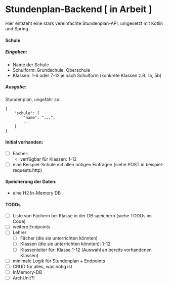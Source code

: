# Stundenplan-Backend [ in Arbeit ]

Hier entsteht eine stark vereinfachte Stundenplan-API, umgesetzt mit Kotlin und Spring.

#### Schule

##### Eingaben:
- Name der Schule
- Schulform: Grundschule, Oberschule
- Klassen: 1-6 oder 7-12 je nach Schulform (konkrete Klassen z.B. 1a, 5b)

##### Ausgabe:
Stundenplan, ungefähr so:

```
{
    "schule": {
        "name": "...",
        ...
    }
}
```

#### Initial vorhanden:

- [ ] Fächer:
    - verfügbar für Klassen: 1-12
- [ ] eine Beispiel-Schule mit allen nötigen Einträgen (siehe POST in beispiel-requests.http)

#### Speicherung der Daten:

- eine H2 In-Memory DB

#### TODOs

- [ ] Liste von Fächern bei Klasse in der DB speichern (siehe TODOs im Code)
- [ ] weitere Endpoints
- [ ] Lehrer:
    - [ ] Fächer (die sie unterrichten könnten)
    - [ ] Klassen (die sie unterrichten könnten): 1-12
    - [ ] Klassenleiter für: Klasse 1-12 (Auswahl an bereits vorhandenen Klassen)
- [ ] minimale Logik für Stundenplan + Endpoints
- [ ] CRUD für alles, was nötig ist
- [ ] InMemory-DB
- [ ] ArchUnit?!
